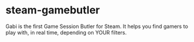 # steam-gamebutler
Gabi is the first Game Session Butler for Steam. It helps you find gamers to play with, in real time, depending on YOUR filters.

